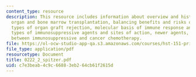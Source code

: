 ```yaml
---
content_type: resource
description: This resource includes information about overview and history of solid
  organ and bone marrow transplantation, balancing benefits and risks of immunosuppression,
  types of organ graft rejection, molecular basis of immune response and immunosuppression,
  types of immunosuppressive agents and sites of action, newer agents, relationship
  between immunosuppressive and cancer chemotherapy.
file: https://ol-ocw-studio-app-qa.s3.amazonaws.com/courses/hst-151-principles-of-pharmacology-spring-2005/c7e3beab4c9c66883eb264cb61f2615d_0222_2_spitzer.pdf
file_type: application/pdf
resourcetype: Document
title: 0222_2_spitzer.pdf
uid: c7e3beab-4c9c-6688-3eb2-64cb61f2615d
---
```

